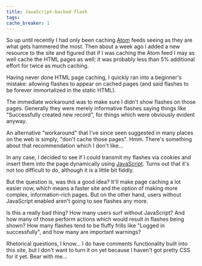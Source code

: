 ```yaml
---
title: JavaScript-backed flash
tags: 
cache_breaker: 1
---
```


So up until recently I had only been caching [Atom](/wiki/Atom) feeds seeing as they are what gets hammered the most. Then about a week ago I added a new resource to the site and figured that if I was caching the Atom feed I may as well cache the HTML pages as well; it was probably less than 5% additional effort for twice as much caching.

Having never done HTML page caching, I quickly ran into a beginner's mistake: allowing flashes to appear on cached pages (and said flashes to be forever immortalized in the static HTML).

The immediate workaround was to make sure I didn't show flashes on those pages. Generally they were merely informative flashes saying things like "Successfully created new record", for things which were obviously evident anyway.

An alternative "workaround" that I've since seen suggested in many places on the web is simply, "don't cache those pages". Hmm. There's something about that recommendation which I don't like...

In any case, I decided to see if I could transmit my flashes via cookies and insert them into the page dynamically using [JavaScript](/wiki/JavaScript). Turns out that it's not too difficult to do, although it is a little bit fiddly.

But the question is, was this a good idea? It'll make page caching a lot easier now, which means a faster site and the option of making more complex, information-rich pages. But on the other hand, users without JavaScript enabled aren't going to see flashes any more.

Is this a really bad thing? How many users surf without JavaScript? And how many of those perform actions which would result in flashes being shown? How many flashes tend to be fluffy frills like "Logged in successfully", and how many are important warnings?

Rhetorical questions, I know... I do have comments functionality built into this site, but I don't want to turn it on yet because I haven't got pretty CSS for it yet. Bear with me...
